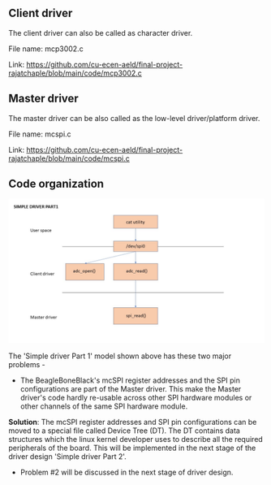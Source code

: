 ## Client driver

The client driver can also be called as character driver.

File name: mcp3002.c

Link: https://github.com/cu-ecen-aeld/final-project-rajatchaple/blob/main/code/mcp3002.c


## Master driver

The master driver can be also called as the low-level driver/platform driver.

File name: mcspi.c

Link: https://github.com/cu-ecen-aeld/final-project-rajatchaple/blob/main/code/mcspi.c

## Code organization

![simple-driver-1](https://github.com/cu-ecen-aeld/final-project-rajatchaple/blob/main/images/simple-driver-1.jpg)

The 'Simple driver Part 1' model shown above has these two major problems - 

 - The BeagleBoneBlack's mcSPI register addresses and the SPI pin configurations are part of the Master driver. This make the Master driver's code hardly re-usable across other SPI hardware modules or other channels of the same SPI hardware module. 
 
 **Solution**: The mcSPI register addresses and SPI pin configurations can be moved to a  special file called Device Tree (DT). The DT contains data structures which the linux kernel developer uses to describe all the required peripherals of the board. This will be implemented in the next stage of the driver design 'Simple driver Part 2'.

  - Problem #2 will be discussed in the next stage of driver design.
